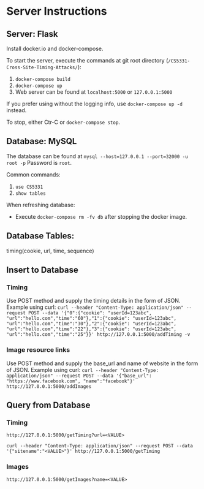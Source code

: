# Server Instructions

## Server: Flask
Install docker.io and docker-compose.

To start the server, execute the commands at git root directory (`/CS5331-Cross-Site-Timing-Attacks/`):
1. `docker-compose build`
2. `docker-compose up`
3. Web server can be found at `localhost:5000` or `127.0.0.1:5000`

If you prefer using without the logging info, use `docker-compose up -d` instead.

To stop, either Ctr-C or `docker-compose stop`. 

## Database: MySQL
The database can be found at `mysql --host=127.0.0.1 --port=32000 -u root -p`
Password is `root`. 

Common commands:
1. `use CS5331`
2. `show tables`

When refreshing database:
- Execute `docker-compose rm -fv db` after stopping the docker image. 

## Database Tables:

timing(cookie, url, time, sequence)

## Insert to Database

### Timing
Use POST method and supply the timing details in the form of JSON. 
Example using curl:
`curl --header "Content-Type: application/json" --request POST --data '{"0":{"cookie": "userId=123abc", "url":"hello.com","time":"60"},"1":{"cookie": "userId=123abc", "url":"hello.com","time":"30"},"2":{"cookie": "userId=123abc", "url":"hello.com","time":"22"},"3":{"cookie": "userId=123abc", "url":"hello.com","time":"25"}}' http://127.0.0.1:5000/addTiming -v`

### Image resource links
Use POST method and supply the base_url and name of website in the form of JSON.
Example using curl:
`curl --header "Content-Type: application/json" --request POST --data '{"base_url": "https://www.facebook.com", "name":"facebook"}' http://127.0.0.1:5000/addImages`

## Query from Database
### Timing
`http://127.0.0.1:5000/getTiming?url=<VALUE>`

`curl --header "Content-Type: application/json" --request POST --data '{"sitename":"<VALUE>"}' http://127.0.0.1:5000/getTiming`

### Images
`http://127.0.0.1:5000/getImages?name=<VALUE>`

